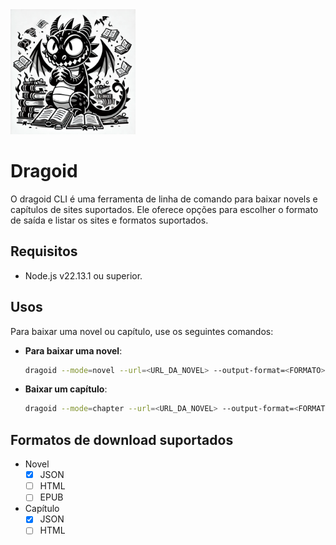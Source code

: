 <img src="./docs/dragoid.webp" alt="Dragoid Logo by gpt" width="200" height="200" />

# Dragoid

O dragoid CLI é uma ferramenta de linha de comando para baixar novels e capítulos de sites suportados. Ele oferece opções para escolher o formato de saída e listar os sites e formatos suportados.

## Requisitos

- Node.js v22.13.1 ou superior.

## Usos

Para baixar uma novel ou capítulo, use os seguintes comandos:

- **Para baixar uma novel**:
  ```bash
  dragoid --mode=novel --url=<URL_DA_NOVEL> --output-format=<FORMATO>
  ```

- **Baixar um capítulo**:
  ```bash
  dragoid --mode=chapter --url=<URL_DA_NOVEL> --output-format=<FORMATO>
  ```

## Formatos de download suportados

- Novel
  - [x] JSON
  - [ ] HTML
  - [ ] EPUB
- Capítulo
  - [x] JSON
  - [ ] HTML